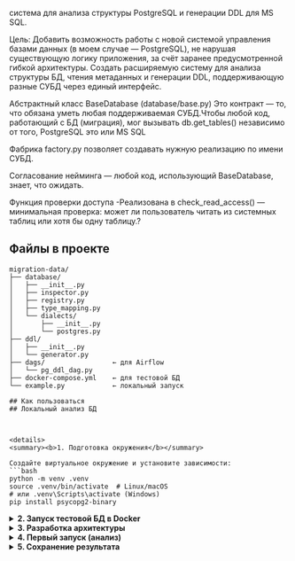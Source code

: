 система для анализа структуры PostgreSQL и генерации DDL для MS SQL.

Цель: Добавить возможность работы с новой системой управления базами данных (в моем случае — PostgreSQL), не нарушая существующую логику приложения, за счёт заранее предусмотренной гибкой архитектуры. 
Создать расширяемую систему для анализа структуры БД, чтения метаданных и генерации DDL, поддерживающую разные СУБД через единый интерфейс.

Абстрактный класс BaseDatabase (database/base.py) Это контракт — то, что обязана уметь любая поддерживаемая СУБД.Чтобы любой код, работающий с БД (миграция), мог вызывать db.get_tables() независимо от того, PostgreSQL это или MS SQL

Фабрика factory.py позволяет создавать нужную реализацию по имени СУБД.

Согласование нейминга — любой код, использующий BaseDatabase, знает, что ожидать.

Функция проверки доступа  -Реализована в check_read_access() — минимальная проверка: может ли пользователь читать из системных таблиц или хотя бы одну таблицу.?


##  Файлы в проекте

```
migration-data/
├── database/
│   ├── __init__.py
│   ├── inspector.py
│   ├── registry.py
│   ├── type_mapping.py
│   └── dialects/
│       ├── __init__.py
│       └── postgres.py
├── ddl/
│   ├── __init__.py
│   └── generator.py
├── dags/                 ← для Airflow
│   └── pg_ddl_dag.py
├── docker-compose.yml    ← для тестовой БД
└── example.py            ← локальный запуск

## Как пользоваться 
## Локальный анализ БД



<details>
<summary><b>1. Подготовка окружения</b></summary>

Создайте виртуальное окружение и установите зависимости:
```bash
python -m venv .venv
source .venv/bin/activate  # Linux/macOS
# или .venv\Scripts\activate (Windows)
pip install psycopg2-binary
```
</details>

<details>
<summary><b>2. Запуск тестовой БД в Docker</b></summary>

Используйте `docker-compose.yml`, чтобы развернуть PostgreSQL:
```yaml
version: '3.8'
services:
  postgres:
    image: postgres:15
    environment:
      POSTGRES_DB: migration_source
      POSTGRES_USER: migrator
      POSTGRES_PASSWORD: secure_password123
    ports:
      - "5432:5432"
```
Запустите:  
```bash
docker-compose up -d
```
</details>

<details>
<summary><b>3. Разработка архитектуры</b></summary>

Проект использует модульную структуру:
- `database/inspector.py` — абстрактный класс `DatabaseInspector`
- `database/dialects/postgres.py` — реализация для PostgreSQL
- `database/registry.py` — фабрика `get_inspector()`
- `database/type_mapping.py` — преобразование типов PG → MS SQL
- `ddl/generator.py` — генерация DDL для MS SQL

Архитектура расширяема: легко добавить поддержку MySQL, Oracle и др.
</details>

<details>
<summary><b>4. Первый запуск (анализ)</b></summary>

Обновите креды в `example.py` и запустите:
```bash
python example.py
```
Скрипт подключится к БД, прочитает структуру и выведет:
- Список таблиц
- DDL для первой таблицы
- Размер таблицы в КБ
</details>

<details>
<summary><b>5. Сохранение результата</b></summary>

Используйте скрипт вроде `save_file.py`, чтобы сохранить DDL всех таблиц в файл:
```sql
-- Таблица: users
CREATE TABLE [users] (...);
```
Результат: файл `all_tables_ddl.sql` в корне проекта — готов к использованию в MS SQL.
</details>

